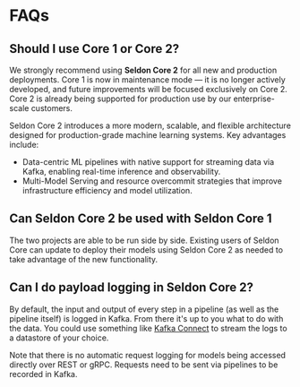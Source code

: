 # FAQs

## Should I use Core 1 or Core 2?

We strongly recommend using **Seldon Core 2** for all new and production deployments. Core 1 is now in maintenance mode — it is no longer actively developed, and future improvements will be focused exclusively on Core 2. Core 2 is already being supported for production use by  our enterprise-scale customers.

Seldon Core 2 introduces a more modern, scalable, and flexible architecture designed for production-grade machine learning systems. Key advantages include:

- Data-centric ML pipelines with native support for streaming data via Kafka, enabling real-time inference and observability.
- Multi-Model Serving and resource overcommit strategies that improve infrastructure efficiency and model utilization.

## Can Seldon Core 2 be used with Seldon Core 1

The two projects are able to be run side by side. Existing users of Seldon Core can update to deploy their models using Seldon Core 2 as needed to take advantage of the new functionality. 

## Can I do payload logging in Seldon Core 2?

By default, the input and output of every step in a pipeline (as well as the pipeline itself)
is logged in Kafka. From there it's up to you what to do with the data. You could use something
like [Kafka Connect](https://docs.confluent.io/platform/current/connect/index.html) to stream the
logs to a datastore of your choice.

Note that there is no automatic request logging for models being accessed directly over REST or gRPC.
Requests need to be sent via pipelines to be recorded in Kafka.
